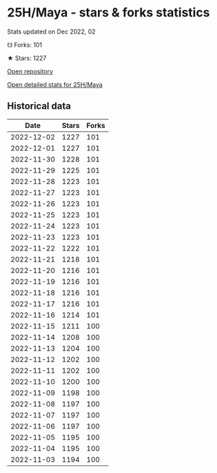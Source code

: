 # 25H/Maya - stars & forks statistics

Stats updated on Dec 2022, 02

☋ Forks: 101

★ Stars: 1227

[Open repository](https://github.com/25H/Maya)

[Open detailed stats for 25H/Maya](https://reviewgithub.com/rep/25H/Maya)

## Historical data
| Date | Stars | Forks |
|------|-------|-------|
| 2022-12-02 | 1227 | 101 | 
| 2022-12-01 | 1227 | 101 | 
| 2022-11-30 | 1228 | 101 | 
| 2022-11-29 | 1225 | 101 | 
| 2022-11-28 | 1223 | 101 | 
| 2022-11-27 | 1223 | 101 | 
| 2022-11-26 | 1223 | 101 | 
| 2022-11-25 | 1223 | 101 | 
| 2022-11-24 | 1223 | 101 | 
| 2022-11-23 | 1223 | 101 | 
| 2022-11-22 | 1222 | 101 | 
| 2022-11-21 | 1218 | 101 | 
| 2022-11-20 | 1216 | 101 | 
| 2022-11-19 | 1216 | 101 | 
| 2022-11-18 | 1216 | 101 | 
| 2022-11-17 | 1216 | 101 | 
| 2022-11-16 | 1214 | 101 | 
| 2022-11-15 | 1211 | 100 | 
| 2022-11-14 | 1208 | 100 | 
| 2022-11-13 | 1204 | 100 | 
| 2022-11-12 | 1202 | 100 | 
| 2022-11-11 | 1202 | 100 | 
| 2022-11-10 | 1200 | 100 | 
| 2022-11-09 | 1198 | 100 | 
| 2022-11-08 | 1197 | 100 | 
| 2022-11-07 | 1197 | 100 | 
| 2022-11-06 | 1197 | 100 | 
| 2022-11-05 | 1195 | 100 | 
| 2022-11-04 | 1195 | 100 | 
| 2022-11-03 | 1194 | 100 | 

